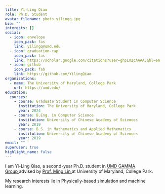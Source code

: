```yaml
---
title: Yi-Ling Qiao
role: Ph.D. Student
avatar_filename: photo_yilingq.jpg
bio: ""
interests: []
social:
  - icon: envelope
    icon_pack: fas
    link: yilingq@umd.edu
  - icon: graduation-cap
    icon_pack: fas
    link: https://scholar.google.com/citations?user=ghpLm2cAAAAJ&hl=en
  - icon: github
    icon_pack: fab
    link: https://github.com/YilingQiao
organizations:
  - name: The University of Maryland, College Park
    url: https://umd.edu/
education:
  courses:
    - course: Graduate Student in Computer Science
      institution: The University of Maryland, College Park
      year: 2024
    - course: B.Eng. in Computer Science
      institution: University of Chinese Academy of Sciences
      year: 2019
    - course: B.S. in Mathematics and Applied Mathematics
      institution: University of Chinese Academy of Sciences
      year: 2019
email: ""
superuser: true
highlight_name: false
---
```

I am Yi-Ling Qiao, a second-year Ph.D. student in [UMD GAMMA Group ](https://gamma.umd.edu/)advised by [Prof. Ming Lin ](https://www.cs.umd.edu/~lin/)at University of Maryland, College Park.

My research interests lie in Physically-based simulation and machine learning.